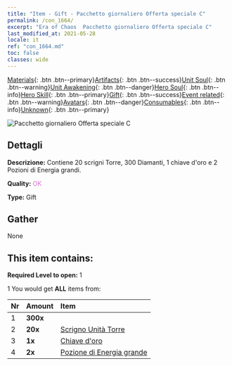 ```yaml
---
title: "Item - Gift - Pacchetto giornaliero Offerta speciale C"
permalink: /con_1664/
excerpt: "Era of Chaos  Pacchetto giornaliero Offerta speciale C"
last_modified_at: 2021-05-28
locale: it
ref: "con_1664.md"
toc: false
classes: wide
---
```

 [Materials](/ItemsIT/){: .btn .btn--primary}[Artifacts](/ItemsIT/Artifacts/){: .btn .btn--success}[Unit Soul](/ItemsIT/UnitSoul/){: .btn .btn--warning}[Unit Awakening](/ItemsIT/UnitAwakening/){: .btn .btn--danger}[Hero Soul](/ItemsIT/HeroSoul/){: .btn .btn--info}[Hero Skill](/ItemsIT/HeroSkill/){: .btn .btn--primary}[Gift](/ItemsIT/Gift/){: .btn .btn--success}[Event related](/ItemsIT/Events/){: .btn .btn--warning}[Avatars](/ItemsIT/Avatars/){: .btn .btn--danger}[Consumables](/ItemsIT/Consumables/){: .btn .btn--info}[Unknown](/ItemsIT/Unknown/){: .btn .btn--primary}

 ![Pacchetto giornaliero Offerta speciale C](/images/t/i_907221.png)

## Dettagli
 **Descrizione:** Contiene 20 scrigni Torre, 300 Diamanti, 1 chiave d'oro e 2 Pozioni di Energia grandi.

 **Quality:** <span style="color: #DA70D6">OK</span>

 **Type:** Gift

## Gather

  None

## This item contains:

 **Required Level to open:** 1

 1 You would get **ALL** items  from:

  | Nr | Amount |     Item    |
  |:---|:-------|:------------|
  | 1 |  **300x** | <i class="fas fa-gem"/> |  | 
  | 2 |  **20x** | [Scrigno Unità Torre](/ItemsIT/con_1274/) |  | 
  | 3 |  **1x** | [Chiave d'oro](/ItemsIT/con_783/) |  | 
  | 4 |  **2x** | [Pozione di Energia grande](/ItemsIT/con_706/) |  | 
